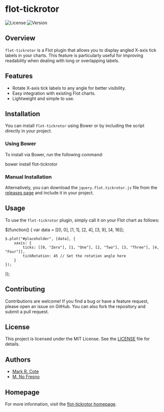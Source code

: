 # flot-tickrotor

![License](https://img.shields.io/badge/license-MIT-green)
![Version](https://img.shields.io/badge/version-1.0.0-blue)

## Overview

`flot-tickrotor` is a Flot plugin that allows you to display angled X-axis tick labels in your charts. This feature is particularly useful for improving readability when dealing with long or overlapping labels.

## Features

- Rotate X-axis tick labels to any angle for better visibility.
- Easy integration with existing Flot charts.
- Lightweight and simple to use.

## Installation

You can install `flot-tickrotor` using Bower or by including the script directly in your project.

### Using Bower

To install via Bower, run the following command:

bower install flot-tickrotor

### Manual Installation

Alternatively, you can download the `jquery.flot.tickrotor.js` file from the [releases page](https://github.com/markrcote/flot-tickrotor/releases) and include it in your project.

<script src="path/to/jquery.flot.tickrotor.js"></script>

## Usage

To use the `flot-tickrotor` plugin, simply call it on your Flot chart as follows:

$(function() {
    var data = [[0, 0], [1, 1], [2, 4], [3, 9], [4, 16]];
    
    $.plot("#placeholder", [data], {
        xaxis: {
            ticks: [[0, "Zero"], [1, "One"], [2, "Two"], [3, "Three"], [4, "Four"]],
            tickRotation: 45 // Set the rotation angle here
        }
    });
});

## Contributing

Contributions are welcome! If you find a bug or have a feature request, please open an issue on GitHub. You can also fork the repository and submit a pull request.

## License

This project is licensed under the MIT License. See the [LICENSE](LICENSE) file for details.

## Authors

- [Mark R. Cote](https://github.com/markrcote)
- [M. No Fresno](https://github.com/mnofresno)

## Homepage

For more information, visit the [flot-tickrotor homepage](https://github.com/markrcote/flot-tickrotor).
